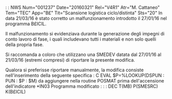  :  : NWS Num="001237" Date="20160321" Rel="V4R1" Atr="M. Cattaneo" Tem="TEC" App="B£" Tit="Scansione logistica ciclo/distinta" Sts="20"
In data 21/03/16 è stato corretto un malfunzionamento introdotto il 27/01/16 nel programma B£ICIL.

Il malfunzionamento si evidenziava durante la generazione degli impegni di conto lavoro di fase, i quali includevano tutti i materiali e non solo quelli della propria fase.

Si raccomanda a coloro che utilizzano una SMEDEV datata dal 27/01/16 al 21/03/16 (estremi compresi)
di riportare la presente modifica.

Qualora si preferisse riportare manualmente, la modifica consiste nell'inserimento della seguente specifica : 
C                   EVAL      $P=%LOOKUP(DSPUN : PUN : $P : $M)
da aggiungere nella routine POSMAT prima dell'accensione dell'indicatore *IN03 
Programma modificato : 
 :  : DEC T(MB) P(SMESRC) K(B£ICIL)
